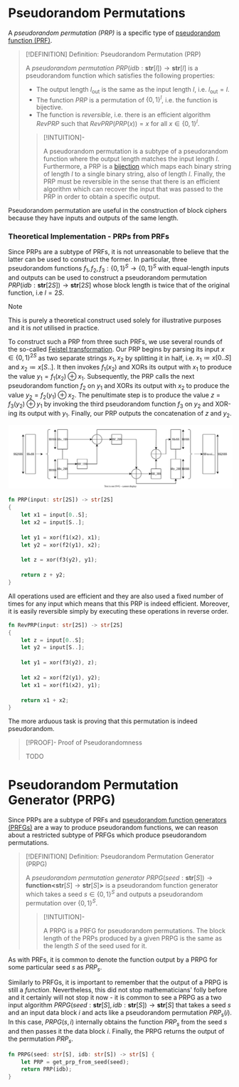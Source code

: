 # Pseudorandom Permutations

A *pseudorandom permutation (PRP)* is a specific type of [pseudorandom function (PRF)](Pseudorandom%20Function%20Generators%20(PRFGs).md).

>[!DEFINITION] Definition: Pseudorandom Permutation (PRP)
>
>A *pseudorandom permutation* $\textit{PRP}(\textit{idb}: \textbf{str}[l]) \to \textbf{str}[l]$ is a pseudorandom function which satisfies the following properties:
>
>- The output length $l_{\text{out}}$ is the same as the input length $l$, i.e. $l_{\text{out}} = l$.
>- The function $\textit{PRP}$ is a permutation of $\{0,1\}^l$, i.e. the function is bijective.
>- The function is *reversible*, i.e. there is an efficient algorithm $\textit{RevPRP}$ such that $\textit{RevPRP}(\textit{PRP}(x)) = x$ for all $x \in \{0,1\}^l$.
>
>>[!INTUITION]-
>>
>>A pseudorandom permutation is a subtype of a pseudorandom function where the output length matches the input length $l$. Furthermore, a PRP is a [bijection](../../../Mathematics/Analysis/Functions/Types%20of%20Functions/Bijection.md) which maps each binary string of length $l$ to a single binary string, also of length $l$. Finally, the PRP must be reversible in the sense that there is an efficient algorithm which can recover the input that was passed to the PRP in order to obtain a specific output.
>>
>

Pseudorandom permutation are useful in the construction of block ciphers because they have inputs and outputs of the same length. 

### Theoretical Implementation - PRPs from PRFs

Since PRPs are a subtype of PRFs, it is not unreasonable to believe that the latter can be used to construct the former. In particular, three pseudorandom functions $f_1, f_2, f_3: \{0,1\}^S \to \{0,1\}^S$ with equal-length inputs and outputs can be used to construct a pseudorandom permutation $\textit{PRP}(\textit{idb}: \textbf{str}[2S]) \to \textbf{str}[2S]$ whose block length is twice that of the original function, i.e $l = 2S$.

>[!NOTE]
>
>This is purely a theoretical construct used solely for illustrative purposes and it is *not* utilised in practice.
>

To construct such a PRP from three such PRFs, we use several rounds of the so-called [Feistel transformation](https://en.wikipedia.org/wiki/Feistel_cipher). Our PRP begins by parsing its input $x \in \{0,1\}^{2S}$ as two separate strings $x_1, x_2$ by splitting it in half, i.e. $x_1 \coloneqq x[0..S]$ and $x_2 \coloneqq x[S..]$. It then invokes $f_1(x_2)$ and XORs its output with $x_1$  to produce the value $y_1 = f_1(x_2) \oplus x_1$. Subsequently, the PRP calls the next pseudorandom function $f_2$ on $y_1$ and XORs its output with $x_2$ to produce the value $y_2 = f_2(y_1) \oplus x_2$. The penultimate step is to produce the value $z = f_3(y_2) \oplus y_1$ by invoking the third pseudorandom function $f_3$ on $y_2$ and XOR-ing its output with $y_1$. Finally, our PRP outputs the concatenation of $z$ and $y_2$.

![](Resources/Images/PRP%20Theoretical%20Implementation.svg)

```rust
fn PRP(input: str[2S]) -> str[2S]
{
	let x1 = input[0..S];
	let x2 = input[S..];
	
	let y1 = xor(f1(x2), x1);
	let y2 = xor(f2(y1), x2);
	
	let z = xor(f3(y2), y1);
	
	return z + y2;
}
```

All operations used are efficient and they are also used a fixed number of times for any input which means that this PRP is indeed efficient. Moreover, it is easily reversible simply by executing these operations in reverse order.

```rust
fn RevPRP(input: str[2S]) -> str[2S]
{
	let z = input[0..S];
	let y2 = input[S..];
	
	let y1 = xor(f3(y2), z);
	
	let x2 = xor(f2(y1), y2);
	let x1 = xor(f1(x2), y1);
	
	return x1 + x2;
}
```

The more arduous task is proving that this permutation is indeed pseudorandom.

>[!PROOF]- Proof of Pseudorandomness
>
>TODO
>

# Pseudorandom Permutation Generator (PRPG)

Since PRPs are a subtype of PRFs and [pseudorandom function generators (PRFGs)](Pseudorandom%20Function%20Generators%20(PRFGs).md) are a way to produce pseudorandom functions, we can reason about a restricted subtype of PRFGs which produce pseudorandom permutations.

>[!DEFINITION] Definition: Pseudorandom Permutation Generator (PRPG)
>
>A *pseudorandom permutation generator* $\textit{PRPG}(\textit{seed}: \textbf{str}[S]) \to \textbf{function<}\textbf{str}[S] \to \textbf{str}[S]\textbf{>}$ is a pseudorandom function generator which takes a seed $s \in \{0,1\}^S$ and outputs a pseudorandom permutation over $\{0,1\}^S$.
>
>>[!INTUITION]-
>>
>>A PRPG is a PRFG for pseudorandom permutations. The block length of the PRPs produced by a given PRPG is the same as the length $S$ of the seed used for it.

As with PRFs, it is common to denote the function output by a PRPG for some particular seed $s$ as $\textit{PRP}_s$.
>>
>

Similarly to PRFGs, it is important to remember that the output of a PRPG is still a *function*. Nevertheless, this did not stop mathematicians' folly before and it certainly will not stop it now - it is common to see a PRPG as a two input algorithm $\textit{PRPG}(\textit{seed}: \textbf{str}[S], idb: \textbf{str}[S]) \to \textbf{str}[S]$ that takes a seed $s$ and an input data block $i$ and acts like a pseudorandom permutation $\textit{PRP}_s(i)$. In this case, $\textit{PRPG}(s,i)$ internally obtains the function $\textit{PRP}_s$ from the seed $s$ and then passes it the data block $i$. Finally, the PRPG returns the output of the permutation $\textit{PRP}_s$.

```rust
fn PRPG(seed: str[S], idb: str[S]) -> str[S] {
	let PRP = get_prp_from_seed(seed);
	return PRP(idb);
}
```
